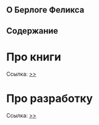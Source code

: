 ## О Берлоге Феликса

## Содержание

# Про книги

Ссылка: [>>](/books/books.md)

# Про разработку

Ссылка: [>>](/dev/dev.md)
